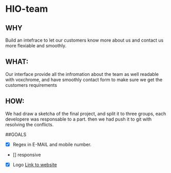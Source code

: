 # HIO-team

## WHY
 Build an intefrace to let our customers  know more about us and contact us more flexiable and smoothly.
## WHAT:
 Our interface provide all the infromation about the team as well readable with voxchrome, and have smoothly contact form to   make sure we get the 
 customers requirements 
 ## HOW:
 We had draw a sketcha of the final project, and split it to three groups, each developere was responsable to a part.
 then we had push it to git with resolving the conflicts.
 
 ##GOALS
 - [x] Regex in E-MAIL and mobile number.
 - [] responsive
 - [x] Logo
 [Link to website]()
 
